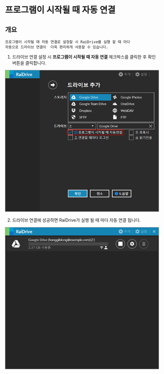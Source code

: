 # 프로그램이 시작될 때 자동 연결  

개요
---

~~~
프로그램이 시작될 때 자동 연결로 설정할 시 RaiDrive를 실행 할 때 마다
자동으로 드라이브 연결이  더욱 편리하게 사용할 수 있습니다.
~~~

1. 드라이브 연결 설정 시 **프로그램이 시작될 때 자동 연결** 체크박스를 클릭한 후 확인 버튼을 클릭합니다.  

![automatic](/automatic.PNG?raw=true)  

2. 드라이브 연결에 성공하면 RaiDrive가 실행 될 때 마다 자동 연결 됩니다.

![connection](/drive_connection.PNG?raw=true)  

